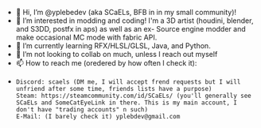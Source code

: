 - 👋 Hi, I’m @yplebedev (aka SCaELs, BFB in in my small community)!
- 👀 I’m interested in modding and coding! I'm a 3D artist (houdini, blender, and S3DD, postfx in aps) as well as an ex- Source engine modder and make occasional MC mode with fabric API.
- 🌱 I’m currently learning RFX/HLSL/GLSL, Java, and Python.
- 💞️ I’m not looking to collab on much, unless I reach out myself
- 📫 How to reach me (oredered by how often I check it): 
-     Discord: scaels (DM me, I will accept frend requests but I will unfriend after some time, friends lists have a purpose)
      Steam: https://steamcommunity.com/id/SCaELs/ (you'll generally see SCaELs and SomeCatEyeLink in there. This is my main account, I don't have "trading accounts" n such)
      E-Mail: (I barely check it) yplebdev@gmail.com
      
<!---
yplebedev/yplebedev is a ✨ special ✨ repository because its `README.md` (this file) appears on your GitHub profile.
You can click the Preview link to take a look at your changes.
--->

